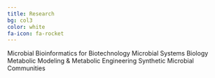```yaml
---
title: Research
bg: col3
color: white
fa-icon: fa-rocket
---
```



Microbial Bioinformatics for Biotechnology 
Microbial Systems Biology 
Metabolic Modeling & Metabolic Engineering 
Synthetic Microbial Communities



<a href="https://www.researchgate.net/profile/Juan_Villada" target="_blank"><i class="fa fa-envira" aria-hidden="true"></i></a>